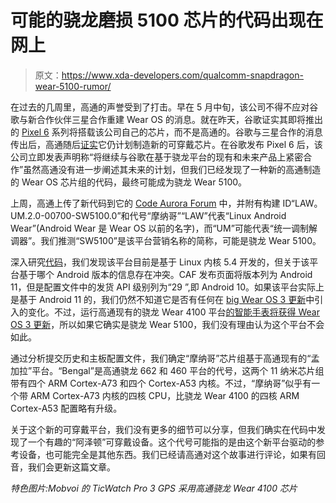# 可能的骁龙磨损 5100 芯片的代码出现在网上

> 原文：<https://www.xda-developers.com/qualcomm-snapdragon-wear-5100-rumor/>

在过去的几周里，高通的声誉受到了打击。早在 5 月中旬，该公司不得不应对谷歌与新合作伙伴三星合作重建 Wear OS 的消息。就在昨天，谷歌证实其即将推出的 [Pixel 6](http://xda-developers.com/google-pixel-6) 系列将搭载该公司自己的芯片，而不是高通的。谷歌与三星合作的消息传出后，高通随后[证实](https://www.xda-developers.com/qualcomm-confirms-new-snapdragon-wear-chipsets/)它仍计划制造新的可穿戴芯片。在谷歌发布 Pixel 6 后，该公司立即发表声明称“将继续与谷歌在基于骁龙平台的现有和未来产品上紧密合作”虽然高通没有进一步阐述其未来的计划，但我们已经发现了一种新的高通制造的 Wear OS 芯片组的代码，最终可能成为骁龙 Wear 5100。

上周，高通上传了新代码到它的 [Code Aurora Forum](https://wiki.codeaurora.org/xwiki/bin/QAEP/release) 中，并附有构建 ID“LAW。UM.2.0-00700-SW5100.0”和代号“摩纳哥”“LAW”代表“Linux Android Wear”(Android Wear 是 Wear OS 以前的名字)，而“UM”可能代表“统一调制解调器”。我们推测“SW5100”是该平台营销名称的简称，可能是骁龙 Wear 5100。

深入研究[代码](https://source.codeaurora.org/quic/la/platform/vendor/qcom/monaco/tree/)，我们发现该平台目前是基于 Linux 内核 5.4 开发的，但关于该平台基于哪个 Android 版本的信息存在冲突。CAF 发布页面将版本列为 Android 11，但是配置文件中的发货 API 级别列为“29 ”,即 Android 10。如果该平台实际上是基于 Android 11 的，我们仍然不知道它是否有任何在 [big Wear OS 3 更新](https://www.xda-developers.com/new-wear-os-update-hands-on/)中引入的变化。不过，运行高通现有的骁龙 Wear 4100 平台[的智能手表将获得 Wear OS 3 更新](https://www.xda-developers.com/will-my-smartwatch-get-wear-os-3/)，所以如果它确实是骁龙 Wear 5100，我们没有理由认为这个平台不会如此。

通过分析提交历史和主板配置文件，我们确定“摩纳哥”芯片组基于高通现有的“孟加拉”平台。“Bengal”是高通骁龙 662 和 460 平台的代号，这两个 11 纳米芯片组带有四个 ARM Cortex-A73 和四个 Cortex-A53 内核。不过，“摩纳哥”似乎有一个带 ARM Cortex-A73 内核的四核 CPU，比骁龙 Wear 4100 的四核 ARM Cortex-A53 配置略有升级。

关于这个新的可穿戴平台，我们没有更多的细节可以分享，但我们确实在代码中发现了一个有趣的“阿泽顿”可穿戴设备。这个代号可能指的是由这个新平台驱动的参考设备，也可能完全是其他东西。我们已经请高通对这个故事进行评论，如果有回音，我们会更新这篇文章。

*特色图片:Mobvoi 的 TicWatch Pro 3 GPS 采用高通骁龙 Wear 4100 芯片*